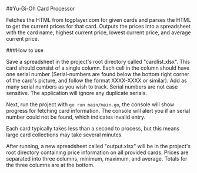 ##Yu-Gi-Oh Card Processor

Fetches the HTML from tcgplayer.com for given cards and parses the HTML to get
the current prices for that card. Outputs the prices into a spreadsheet with the
card name, highest current price, lowest current price, and average current price.

###How to use

Save a spreadsheet in the project's root directory called "cardlist.xlsx". This card
should consist of a single column. Each cell in the column should have one serial number
(Serial-numbers are found below the bottom right corner of the card's picture, and follow
the format XXXX-XXXX or similar). Add as many serial numbers as you wish to track.
Serial numbers are not case sensitive. The application will ignore any duplicate serials.

Next, run the project with `go run main/main.go`, the console will show progress for
fetching card information. The console will alert you if an serial number could not
be found, which indicates invalid entry.

Each card typically takes less than a second to process, but this means large card
collections may take several minutes.

After running, a new spreadsheet called "output.xlsx" will be in the project's root
directory containing price information on all provided cards. Prices are separated
into three columns, minimum, maximum, and average. Totals for the three columns are
at the bottom.
